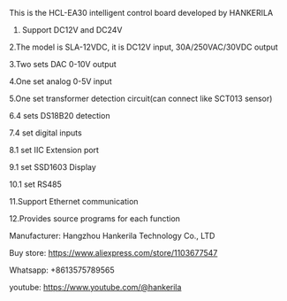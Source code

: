 This is the HCL-EA30 intelligent control board developed by HANKERILA
1. Support DC12V and DC24V
   
2.The model is SLA-12VDC, it is DC12V input, 30A/250VAC/30VDC output

3.Two sets DAC 0-10V output

4.One set analog 0-5V input

5.One set transformer detection circuit(can connect like SCT013 sensor)

6.4 sets DS18B20 detection

7.4 set digital inputs

8.1 set IIC Extension port

9.1 set  SSD1603 Display

10.1 set RS485

11.Support Ethernet communication

12.Provides source programs for each function

Manufacturer: Hangzhou Hankerila Technology Co., LTD

Buy store: https://www.aliexpress.com/store/1103677547

Whatsapp: +8613575789565

youtube: https://www.youtube.com/@hankerila
